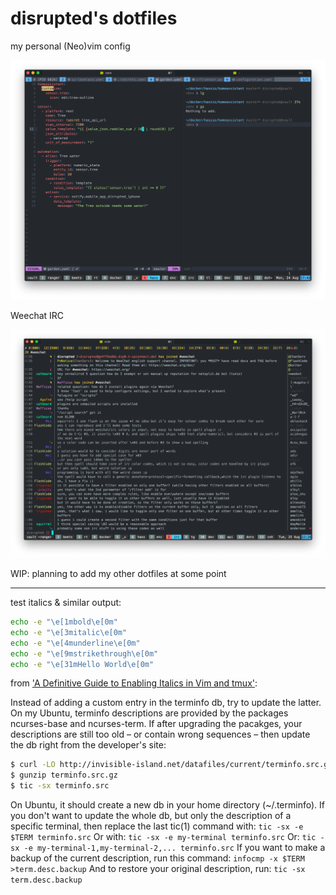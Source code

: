 # disrupted's dotfiles
my personal (Neo)vim config

![nvim in tmux](.config/_screens/nvim.png)


Weechat IRC

![Weechat IRC](.config/_screens/weechat.png)

WIP: planning to add my other dotfiles at some point

---

test italics & similar output:

```sh
echo -e "\e[1mbold\e[0m"
echo -e "\e[3mitalic\e[0m"
echo -e "\e[4munderline\e[0m"
echo -e "\e[9mstrikethrough\e[0m"
echo -e "\e[31mHello World\e[0m"
```

from ['A Definitive Guide to Enabling Italics in Vim and tmux'](https://www.reddit.com/r/vim/comments/fr6zfl/a_definitive_guide_to_enabling_italics_in_vim_and/):

Instead of adding a custom entry in the terminfo db, try to update the latter. On my Ubuntu, terminfo descriptions are provided by the packages ncurses-base and ncurses-term. If after upgrading the pacakges, your descriptions are still too old – or contain wrong sequences – then update the db right from the developer's site:
```sh
$ curl -LO http://invisible-island.net/datafiles/current/terminfo.src.gz
$ gunzip terminfo.src.gz
$ tic -sx terminfo.src
```
On Ubuntu, it should create a new db in your home directory (~/.terminfo). If you don't want to update the whole db, but only the description of a specific terminal, then replace the last tic(1) command with:
`tic -sx -e $TERM terminfo.src`
Or with:
`tic -sx -e my-terminal terminfo.src`
Or:
`tic -sx -e my-terminal-1,my-terminal-2,... terminfo.src`
If you want to make a backup of the current description, run this command:
`infocmp -x $TERM >term.desc.backup`
And to restore your original description, run:
`tic -sx term.desc.backup`
